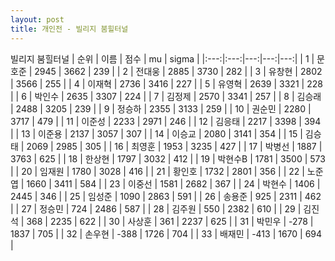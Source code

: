 ```yaml
---
layout: post
title: 개인전 - 빌리지 붐힐터널
---
```


빌리지 붐힐터널
| 순위 | 이름 | 점수 | mu | sigma |
|:---:|:---:|---:|---:|---:|
| 1 | 문호준 | 2945 | 3662 | 239 |
| 2 | 전대웅 | 2885 | 3730 | 282 |
| 3 | 유창현 | 2802 | 3566 | 255 |
| 4 | 이재혁 | 2736 | 3416 | 227 |
| 5 | 유영혁 | 2639 | 3321 | 228 |
| 6 | 박인수 | 2635 | 3307 | 224 |
| 7 | 김정제 | 2570 | 3341 | 257 |
| 8 | 김승래 | 2488 | 3205 | 239 |
| 9 | 정승하 | 2355 | 3133 | 259 |
| 10 | 권순민 | 2280 | 3717 | 479 |
| 11 | 이준성 | 2233 | 2971 | 246 |
| 12 | 김응태 | 2217 | 3398 | 394 |
| 13 | 이준용 | 2137 | 3057 | 307 |
| 14 | 이승교 | 2080 | 3141 | 354 |
| 15 | 김승태 | 2069 | 2985 | 305 |
| 16 | 최영훈 | 1953 | 3235 | 427 |
| 17 | 박병선 | 1887 | 3763 | 625 |
| 18 | 한상현 | 1797 | 3032 | 412 |
| 19 | 박현수B | 1781 | 3500 | 573 |
| 20 | 임재원 | 1780 | 3028 | 416 |
| 21 | 황인호 | 1732 | 2801 | 356 |
| 22 | 노준엽 | 1660 | 3411 | 584 |
| 23 | 이중선 | 1581 | 2682 | 367 |
| 24 | 박현수 | 1406 | 2445 | 346 |
| 25 | 임성준 | 1090 | 2863 | 591 |
| 26 | 송용준 | 925 | 2311 | 462 |
| 27 | 정승민 | 724 | 2486 | 587 |
| 28 | 김주원 | 550 | 2382 | 610 |
| 29 | 김진석 | 368 | 2235 | 622 |
| 30 | 사상훈 | 361 | 2237 | 625 |
| 31 | 박민우 | -278 | 1837 | 705 |
| 32 | 손우현 | -388 | 1726 | 704 |
| 33 | 배재민 | -413 | 1670 | 694 |
